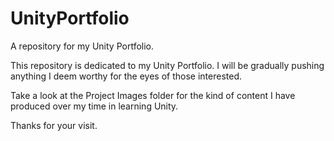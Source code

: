 # UnityPortfolio
A repository for my Unity Portfolio.

This repository is dedicated to my Unity Portfolio. I will be gradually pushing anything I deem worthy for the eyes of those interested.

Take a look at the Project Images folder for the kind of content I have produced over my time in learning Unity.

Thanks for your visit.